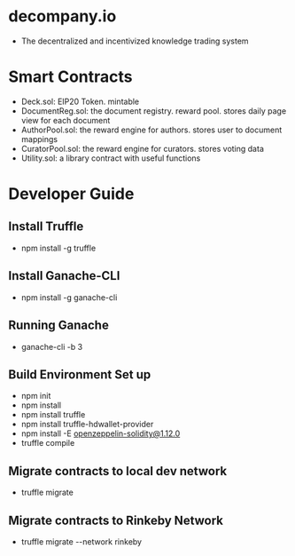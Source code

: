 # decompany.io
- The decentralized and incentivized knowledge trading system

# Smart Contracts
- Deck.sol: EIP20 Token. mintable
- DocumentReg.sol: the document registry. reward pool. stores daily page view for each document
- AuthorPool.sol: the reward engine for authors. stores user to document mappings
- CuratorPool.sol: the reward engine for curators. stores voting data
- Utility.sol: a library contract with useful functions

# Developer Guide
## Install Truffle
- npm install -g truffle

## Install Ganache-CLI
- npm install -g ganache-cli

## Running Ganache
- ganache-cli -b 3

## Build Environment Set up
- npm init
- npm install
- npm install truffle
- npm install truffle-hdwallet-provider
- npm install -E openzeppelin-solidity@1.12.0
- truffle compile

## Migrate contracts to local dev network
- truffle migrate

## Migrate contracts to Rinkeby Network
- truffle migrate --network rinkeby
